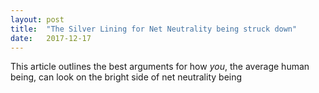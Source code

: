 ```yaml
---
layout: post
title:  "The Silver Lining for Net Neutrality being struck down"
date:   2017-12-17
---
```


This article outlines the best arguments for how _you_,
the average human being, can look on the bright side of net neutrality 
being 
